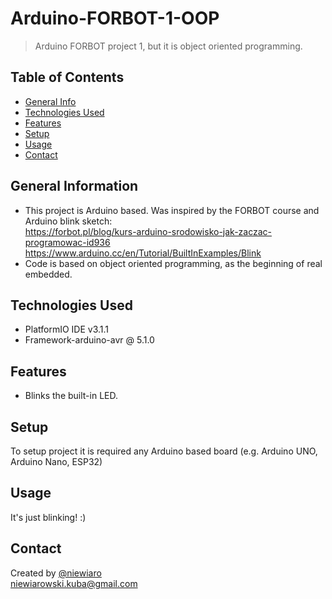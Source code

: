 # Arduino-FORBOT-1-OOP
> Arduino FORBOT project 1, but it is object oriented programming.

## Table of Contents
* [General Info](#general-information)
* [Technologies Used](#technologies-used)
* [Features](#features)
* [Setup](#setup)
* [Usage](#usage)
* [Contact](#contact)

## General Information
- This project is Arduino based. Was inspired by the FORBOT course and Arduino blink sketch:  
https://forbot.pl/blog/kurs-arduino-srodowisko-jak-zaczac-programowac-id936  
https://www.arduino.cc/en/Tutorial/BuiltInExamples/Blink
- Code is based on object oriented programming, as the beginning of real embedded.

## Technologies Used
- PlatformIO IDE v3.1.1
- Framework-arduino-avr @ 5.1.0

## Features
- Blinks the built-in LED.

## Setup
To setup project it is required any Arduino based board (e.g. Arduino UNO, Arduino Nano, ESP32)

## Usage
It's just blinking! :)

## Contact
Created by [@niewiaro](https://github.com/Niewiaro)  
niewiarowski.kuba@gmail.com
